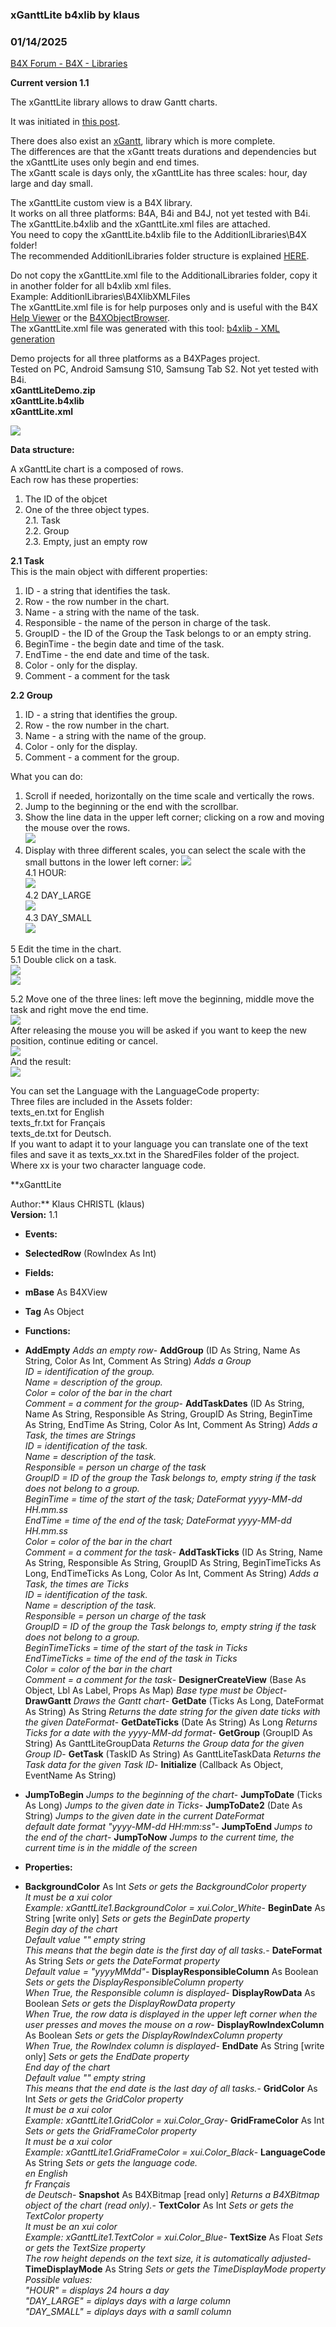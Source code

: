 ###  xGanttLite  b4xlib by klaus
### 01/14/2025
[B4X Forum - B4X - Libraries](https://www.b4x.com/android/forum/threads/163211/)

**Current version 1.1**  
  
The xGanttLite library allows to draw Gantt charts.  
  
It was initiated in [this post](https://www.b4x.com/android/forum/threads/xgantt-class-duration-of-tasks-by-ours-instead-of-days.162702/).  
  
There does also exist an [xGantt](https://www.b4x.com/android/forum/threads/b4x-xgantt-chart.145355/#content), library which is more complete.  
The differences are that the xGantt treats durations and dependencies but the xGanttLite uses only begin and end times.  
The xGantt scale is days only, the xGanttLite has three scales: hour, day large and day small.  
  
The xGanttLite custom view is a B4X library.  
It works on all three platforms: B4A, B4i and B4J, not yet tested with B4i.  
The xGanttLite.b4xlib and the xGanttLite.xml files are attached.  
You need to copy the xGanttLite.b4xlib file to the AdditionlLibraries\B4X folder!  
The recommended AdditionlLibraries folder structure is explained [HERE](https://www.b4x.com/guides/B4XGettingStarted.html#pfa).  
  
Do not copy the xGanttLite.xml file to the AdditionalLibraries folder, copy it in another folder for all b4xlib xml files.  
Example: AdditionlLibraries\B4XlibXMLFiles  
The xGanttLite.xml file is for help purposes only and is useful with the B4X [Help Viewer](https://www.b4x.com/android/forum/threads/b4x-help-viewer.46969/) or the [B4XObjectBrowser](https://www.b4x.com/android/forum/threads/b4a-b4i-b4j-and-b4r-api-documentation-b4x-object-browser.25682/#content).  
The xGanttLite.xml file was generated with this tool: [b4xlib - XML generation](https://www.b4x.com/android/forum/threads/tool-b4xlib-xml-generation.101450/)  
  
Demo projects for all three platforms as a B4XPages project.  
Tested on PC, Android Samsung S10, Samsung Tab S2. Not yet tested with B4i.  
**xGanttLiteDemo.zip  
**xGanttLite.b4xlib  
**xGanttLite.xml******  
  
![](https://www.b4x.com/android/forum/attachments/157156)  
  
**Data structure:**  
  
A xGanttLite chart is a composed of rows.  
Each row has these properties:  
1. The ID of the objcet  
2. One of the three object types.  
2.1. Task  
2.2. Group  
2.3. Empty, just an empty row  
  
**2.1 Task**  
This is the main object with different properties:  
1. ID - a string that identifies the task.  
2. Row - the row number in the chart.  
3. Name - a string with the name of the task.  
4. Responsible - the name of the person in charge of the task.  
5. GroupID - the ID of the Group the Task belongs to or an empty string.  
6. BeginTime - the begin date and time of the task.  
7. EndTime - the end date and time of the task.  
8. Color - only for the display.  
9. Comment - a comment for the task  
  
**2.2 Group**  
1. ID - a string that identifies the group.  
2. Row - the row number in the chart.  
3. Name - a string with the name of the group.  
4. Color - only for the display.  
5. Comment - a comment for the group.  
  
What you can do:  
1. Scroll if needed, horizontally on the time scale and vertically the rows.  
2. Jump to the beginning or the end with the scrollbar.  
3. Show the line data in the upper left corner; clicking on a row and moving the mouse over the rows.  
![](https://www.b4x.com/android/forum/attachments/157157)  
4. Display with three different scales, you can select the scale with the small buttons in the lower left corner: ![](https://www.b4x.com/android/forum/attachments/157167)  
4.1 HOUR:  
![](https://www.b4x.com/android/forum/attachments/157168)  
4.2 DAY\_LARGE  
![](https://www.b4x.com/android/forum/attachments/157169)  
4.3 DAY\_SMALL  
![](https://www.b4x.com/android/forum/attachments/157170)  
  
5 Edit the time in the chart.  
5.1 Double click on a task.  
![](https://www.b4x.com/android/forum/attachments/157174)  
![](https://www.b4x.com/android/forum/attachments/157162)  
  
5.2 Move one of the three lines: left move the beginning, middle move the task and right move the end time.  
![](https://www.b4x.com/android/forum/attachments/157163)  
After releasing the mouse you will be asked if you want to keep the new position, continue editing or cancel.  
![](https://www.b4x.com/android/forum/attachments/157164)  
And the result:  
![](https://www.b4x.com/android/forum/attachments/157166)  
  
You can set the Language with the LanguageCode property:  
Three files are included in the Assets folder:  
texts\_en.txt for English  
texts\_fr.txt for Français  
texts\_de.txt for Deutsch.  
If you want to adapt it to your language you can translate one of the text files and save it as texts\_xx.txt in the SharedFiles folder of the project.  
Where xx is your two character language code.  
  
  
**xGanttLite  
  
Author:** Klaus CHRISTL (klaus)  
**Version:** 1.1  

- **Events:**

- **SelectedRow** (RowIndex As Int)

- **Fields:**

- **mBase** As B4XView
- **Tag** As Object

- **Functions:**

- **AddEmpty**
*Adds an empty row*- **AddGroup** (ID As String, Name As String, Color As Int, Comment As String)
*Adds a Group  
 ID = identification of the group.  
 Name = description of the group.  
 Color = color of the bar in the chart  
 Comment = a comment for the group*- **AddTaskDates** (ID As String, Name As String, Responsible As String, GroupID As String, BeginTime As String, EndTime As String, Color As Int, Comment As String)
*Adds a Task, the times are Strings  
 ID = identification of the task.  
 Name = description of the task.  
 Responsible = person un charge of the task  
 GroupID = ID of the group the Task belongs to, empty string if the task does not belong to a group.  
 BeginTime = time of the start of the task; DateFormat yyyy-MM-dd HH.mm.ss  
 EndTime = time of the end of the task; DateFormat yyyy-MM-dd HH.mm.ss  
 Color = color of the bar in the chart  
 Comment = a comment for the task*- **AddTaskTicks** (ID As String, Name As String, Responsible As String, GroupID As String, BeginTimeTicks As Long, EndTimeTicks As Long, Color As Int, Comment As String)
*Adds a Task, the times are Ticks  
 ID = identification of the task.  
 Name = description of the task.  
 Responsible = person un charge of the task  
 GroupID = ID of the group the Task belongs to, empty string if the task does not belong to a group.  
 BeginTimeTicks = time of the start of the task in Ticks  
 EndTimeTicks = time of the end of the task in Ticks  
 Color = color of the bar in the chart  
 Comment = a comment for the task*- **DesignerCreateView** (Base As Object, Lbl As Label, Props As Map)
*Base type must be Object*- **DrawGantt**
*Draws the Gantt chart*- **GetDate** (Ticks As Long, DateFormat As String) As String
*Returns the date string for the given date ticks with the given DateFormat*- **GetDateTicks** (Date As String) As Long
*Returns Ticks for a date with the yyyy-MM-dd format*- **GetGroup** (GroupID As String) As GanttLiteGroupData
*Returns the Group data for the given Group ID*- **GetTask** (TaskID As String) As GanttLiteTaskData
*Returns the Task data for the given Task ID*- **Initialize** (Callback As Object, EventName As String)
- **JumpToBegin**
*Jumps to the beginning of the chart*- **JumpToDate** (Ticks As Long)
*Jumps to the given date in Ticks*- **JumpToDate2** (Date As String)
*Jumps to the given date in the current DateFormat  
 default date format "yyyy-MM-dd HH:mm:ss"*- **JumpToEnd**
*Jumps to the end of the chart*- **JumpToNow**
*Jumps to the current time, the current time is in the middle of the screen*
- **Properties:**

- **BackgroundColor** As Int
*Sets or gets the BackgroundColor property  
 It must be a xui color  
 Example: xGanttLite1.BackgroundColor = xui.Color\_White*- **BeginDate** As String [write only]
*Sets or gets the BeginDate property  
 Begin day of the chart  
 Default value "" empty string  
 This means that the begin date is the first day of all tasks.*- **DateFormat** As String
*Sets or gets the DateFormat property  
 Default value = "yyyyMMdd"*- **DisplayResponsibleColumn** As Boolean
*Sets or gets the DisplayResponsibleColumn property  
 When True, the Responsible column is displayed*- **DisplayRowData** As Boolean
*Sets or gets the DisplayRowData property  
 When True, the row data is displayed in the upper left corner when the user presses and moves the mouse on a row*- **DisplayRowIndexColumn** As Boolean
*Sets or gets the DisplayRowIndexColumn property  
 When True, the RowIndex column is displayed*- **EndDate** As String [write only]
*Sets or gets the EndDate property  
 End day of the chart  
 Default value "" empty string  
 This means that the end date is the last day of all tasks.*- **GridColor** As Int
*Sets or gets the GridColor property  
 It must be a xui color  
 Example: xGanttLite1.GridColor = xui.Color\_Gray*- **GridFrameColor** As Int
*Sets or gets the GridFrameColor property  
 It must be a xui color  
 Example: xGanttLite1.GridFrameColor = xui.Color\_Black*- **LanguageCode** As String
*Sets or gets the language code.  
 en English  
 fr Français  
 de Deutsch*- **Snapshot** As B4XBitmap [read only]
*Returns a B4XBitmap object of the chart (read only).*- **TextColor** As Int
*Sets or gets the TextColor property  
 It must be an xui color  
 Example: xGanttLite1.TextColor = xui.Color\_Blue*- **TextSize** As Float
*Sets or gets the TextSize property  
 The row height depends on the text size, it is automatically adjusted*- **TimeDisplayMode** As String
*Sets or gets the TimeDisplayMode property  
 Possible values:  
 "HOUR" = displays 24 hours a day  
 "DAY\_LARGE" = diplays days with a large column  
 "DAY\_SMALL" = diplays days with a samll column*